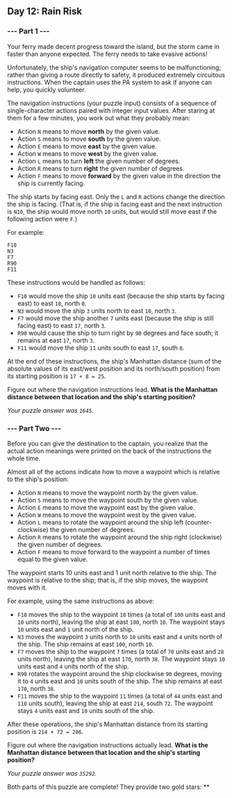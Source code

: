 ## Day 12: Rain Risk 

### --- Part 1 ---

Your ferry made decent progress toward the island, but the storm came in faster than anyone expected. The ferry needs to take evasive actions!

Unfortunately, the ship's navigation computer seems to be malfunctioning; rather than giving a route directly to safety, it produced extremely circuitous instructions. When the captain uses the PA system to ask if anyone can help, you quickly volunteer.

The navigation instructions (your puzzle input) consists of a sequence of single-character actions paired with integer input values. After staring at them for a few minutes, you work out what they probably mean:

- Action `N` means to move **north** by the given value.
- Action `S` means to move **south** by the given value.
- Action `E` means to move **east** by the given value.
- Action `W` means to move **west** by the given value.
- Action `L` means to turn **left** the given number of degrees.
- Action `R` means to turn **right** the given number of degrees.
- Action `F` means to move **forward** by the given value in the direction the ship is currently facing.

The ship starts by facing east. Only the `L` and `R` actions change the direction the ship is facing. (That is, if the ship is facing east and the next instruction is `N10`, the ship would move north `10` units, but would still move east if the following action were `F`.)

For example:

```
F10
N3
F7
R90
F11
```

These instructions would be handled as follows:

- `F10` would move the ship `10` units east (because the ship starts by facing east) to east `10`, north `0`.
- `N3` would move the ship `3` units north to east `10`, north `3`.
- `F7` would move the ship another `7` units east (because the ship is still facing east) to east `17`, north `3`.
- `R90` would cause the ship to turn right by `90` degrees and face south; it remains at east `17`, north `3`.
- `F11` would move the ship `11` units south to east `17`, south `8`.

At the end of these instructions, the ship's Manhattan distance (sum of the absolute values of its east/west position and its north/south position) from its starting position is `17 + 8 = 25`.

Figure out where the navigation instructions lead. **What is the Manhattan distance between that location and the ship's starting position?**

*Your puzzle answer was `1645`.*

### --- Part Two ---

Before you can give the destination to the captain, you realize that the actual action meanings were printed on the back of the instructions the whole time.

Almost all of the actions indicate how to move a waypoint which is relative to the ship's position:

- Action `N` means to move the waypoint north by the given value.
- Action `S` means to move the waypoint south by the given value.
- Action `E` means to move the waypoint east by the given value.
- Action `W` means to move the waypoint west by the given value.
- Action `L` means to rotate the waypoint around the ship left (counter-clockwise) the given number of degrees.
- Action `R` means to rotate the waypoint around the ship right (clockwise) the given number of degrees.
- Action `F` means to move forward to the waypoint a number of times equal to the given value.

The waypoint starts 10 units east and 1 unit north relative to the ship. The waypoint is relative to the ship; that is, if the ship moves, the waypoint moves with it.

For example, using the same instructions as above:

- `F10` moves the ship to the waypoint `10` times (a total of `100` units east and `10` units north), leaving the ship at east `100`, north `10`. The waypoint stays `10` units east and `1` unit north of the ship.
- `N3` moves the waypoint `3` units north to `10` units east and `4` units north of the ship. The ship remains at east `100`, north `10`.
- `F7` moves the ship to the waypoint `7` times (a total of `70` units east and `28` units north), leaving the ship at east `170`, north `38`. The waypoint stays `10` units east and `4` units north of the ship.
- `R90` rotates the waypoint around the ship clockwise `90` degrees, moving it to `4` units east and `10` units south of the ship. The ship remains at east `170`, north `38`.
- `F11` moves the ship to the waypoint `11` times (a total of `44` units east and `110` units south), leaving the ship at east `214`, south `72`. The waypoint stays `4` units east and `10` units south of the ship.

After these operations, the ship's Manhattan distance from its starting position is `214 + 72 = 286`.

Figure out where the navigation instructions actually lead. **What is the Manhattan distance between that location and the ship's starting position?**

*Your puzzle answer was `35292`.*

Both parts of this puzzle are complete! They provide two gold stars: **
